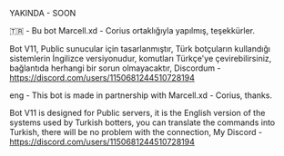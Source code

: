 YAKINDA - SOON

🇹🇷 - Bu bot Marcell.xd - Corius ortaklığıyla yapılmış, teşekkürler.

Bot V11, Public sunucular için tasarlanmıştır, Türk botçuların kullandığı sistemlerin İngilizce versiyonudur, komutları Türkçe'ye çevirebilirsiniz, bağlantıda herhangi bir sorun olmayacaktır,
Discordum - https://discord.com/users/1150681244510728194


eng - This bot is made in partnership with Marcell.xd - Corius, thanks.

Bot V11 is designed for Public servers, it is the English version of the systems used by Turkish botters, you can translate the commands into Turkish, there will be no problem with the connection,
My Discord - https://discord.com/users/1150681244510728194

